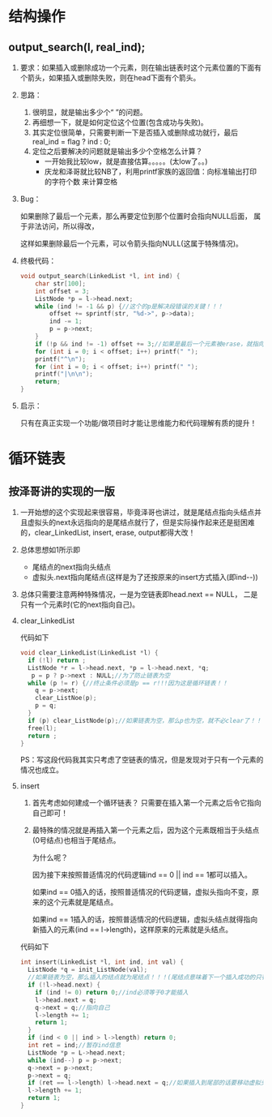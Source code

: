 # 结构操作

## output_search(l, real_ind);

1. 要求：如果插入或删除成功一个元素，则在输出链表时这个元素位置的下面有个箭头，如果插入或删除失败，则在head下面有个箭头。

2. 思路：

   1. 很明显，就是输出多少个“ ”的问题。
   2. 再细想一下，就是如何定位这个位置(包含成功与失败)。
   3. 其实定位很简单，只需要判断一下是否插入或删除成功就行，最后real_ind = flag ? ind : 0;
   4. 定位之后要解决的问题就是输出多少个空格怎么计算？
      + 一开始我比较low，就是直接估算。。。。。(太low了。。)
      + 庆龙和泽哥就比较NB了，利用printf家族的返回值：向标准输出打印的字符个数 来计算空格

3. Bug：

   如果删除了最后一个元素，那么再要定位到那个位置时会指向NULL后面， 属于非法访问，所以得改，

   这样如果删除最后一个元素，可以令箭头指向NULL(这属于特殊情况)。

4. 终极代码：

   ```C
   void output_search(LinkedList *l, int ind) {
       char str[100];
       int offset = 3;
       ListNode *p = l->head.next;
       while (ind != -1 && p) {//这个的p是解决段错误的关键！！！
           offset += sprintf(str, "%d->", p->data);
           ind -= 1;
           p = p->next;
       }
       if (!p && ind != -1) offset += 3;//如果是最后一个元素被erase，就指向NULL；
       for (int i = 0; i < offset; i++) printf(" ");
       printf("^\n");
       for (int i = 0; i < offset; i++) printf(" ");
       printf("|\n\n");
       return;
   }
   ```

   

5. 启示：

   只有在真正实现一个功能/做项目时才能让思维能力和代码理解有质的提升！



# 循环链表

## 按泽哥讲的实现的一版

1. 一开始想的这个实现起来很容易，毕竟泽哥也讲过，就是尾结点指向头结点并且虚拟头的next永远指向的是尾结点就行了，但是实际操作起来还是挺困难的，clear_LinkedList, insert, erase, output都得大改！

2. 总体思想如1所示即

   + 尾结点的next指向头结点
   + 虚拟头.next指向尾结点(这样是为了还按原来的insert方式插入(即ind--))

3. 总体只需要注意两种特殊情况，一是为空链表即head.next == NULL， 二是只有一个元素时(它的next指向自己)。

4. clear_LinkedList

   代码如下

   ```C
   void clear_LinkedList(LinkedList *l) {
     if (!l) return ;
     ListNode *r = l->head.next, *p = l->head.next, *q;
      p = p ? p->next : NULL;//为了防止链表为空
     while (p != r) {//终止条件必须是p == r!!!因为这是循环链表！！
       q = p->next;
       clear_ListNoe(p);
       p = q;
     }
     if (p) clear_ListNode(p);//如果链表为空，那么p也为空，就不必clear了！！
     free(l);
     return ;
   }
   ```

   PS：写这段代码我其实只考虑了空链表的情况，但是发现对于只有一个元素的情况也成立。

5. insert

   1. 首先考虑如何建成一个循环链表？ 只需要在插入第一个元素之后令它指向自己即可！

   2. 最特殊的情况就是再插入第一个元素之后，因为这个元素既相当于头结点(0号结点)也相当于尾结点。

      为什么呢？

      因为接下来按照普适情况的代码逻辑ind == 0 || ind == 1都可以插入。

      如果ind == 0插入的话，按照普适情况的代码逻辑，虚拟头指向不变，原来的这个元素就是尾结点。

      如果ind == 1插入的话，按照普适情况的代码逻辑，虚拟头结点就得指向新插入的元素(ind == l->length)，这样原来的元素就是头结点。

   代码如下

   ```C
   int insert(LinkedList *l, int ind, int val) {
     ListNode *q = init_ListNode(val);
     //如果链表为空，那么插入的结点就为尾结点！！！(尾结点意味着下一个插入成功的只有ind == 0 || ind == 1)
     if (!l->head.next) {
       if (ind != 0) return 0;//ind必须等于0才能插入
       l->head.next = q;
       q->next = q;//指向自己
       l->length += 1;
       return 1;
     }
     if (ind < 0 || ind > l->length) return 0;
     int ret = ind;//暂存ind信息
     ListNode *p = L->head.next;
     while (ind--) p = p->next;
     q->next = p->next;
     p->next = q;
     if (ret == l->length) l->head.next = q;//如果插入到尾部的话要移动虚拟头的指向！
     l->length += 1;
     return 1;
   }
   ```

   